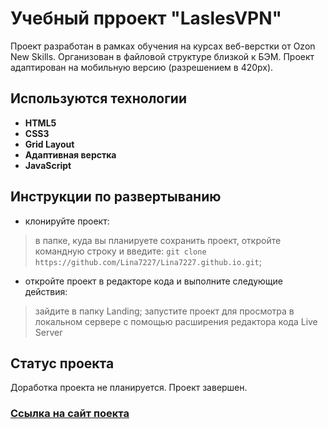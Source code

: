 # Учебный прроект "LaslesVPN"

Проект разработан в рамках обучения на курсах веб-верстки от Ozon New Skills. Oрганизован в файловой структуре близкой к БЭМ. Проект адаптирован на мобильную версию (разрешением в 420рх).


## Используются технологии

- **HTML5**
- **CSS3**
- **Grid Layout**
- **Адаптивная верстка**
- **JavaScript** 


## Инструкции по развертыванию

- клонируйте проект:
> в папке, куда вы планируете сохранить проект, откройте командную строку и введите: `git clone https://github.com/Lina7227/Lina7227.github.io.git`;

- откройте проект в редакторе кода и выполните следующие действия:
> зайдите в папку Landing;
> запустите проект для просмотра в локальном сервере с помощью расширения редактора кода Live Server

## Статус проекта
Доработка проекта не планируется. Проект завершен.


### [Ссылка на сайт поекта](https://lina7227.github.io/landing/)
